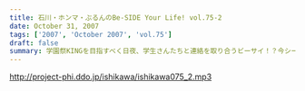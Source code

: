 ```yaml
---
title: 石川・ホンマ・ぶるんのBe-SIDE Your Life! vol.75-2
date: October 31, 2007
tags: ['2007', 'October 2007', 'vol.75']
draft: false
summary: 学園祭KINGを目指すべく日夜、学生さんたちと連絡を取り合うビーサイ！？今シーズンは、全国展開ですので、お近くのリスナーはオトモダチ誘って、キャンパスに行っちゃおう〜〜〜。NAMAE
---
```


http://project-phi.ddo.jp/ishikawa/ishikawa075_2.mp3